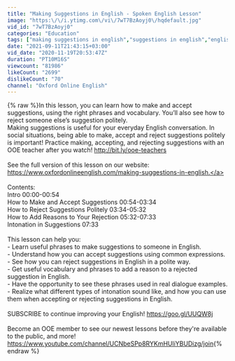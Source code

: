 ```yaml
---
title: "Making Suggestions in English - Spoken English Lesson"
image: "https:\/\/i.ytimg.com\/vi\/7wT7BzAoyj0\/hqdefault.jpg"
vid_id: "7wT7BzAoyj0"
categories: "Education"
tags: ["making suggestions in english","suggestions in english","english suggestions"]
date: "2021-09-11T21:43:15+03:00"
vid_date: "2020-11-19T20:53:47Z"
duration: "PT10M16S"
viewcount: "81986"
likeCount: "2699"
dislikeCount: "70"
channel: "Oxford Online English"
---
```

{% raw %}In this lesson, you can learn how to make and accept suggestions, using the right phrases and vocabulary. You’ll also see how to reject someone else’s suggestion politely.<br />Making suggestions is useful for your everyday English conversation. In social situations, being able to make, accept and reject suggestions politely is important! Practice making, accepting, and rejecting suggestions with an OOE teacher after you watch!  <a rel="nofollow" target="blank" href="http://bit.ly/ooe-teachers">http://bit.ly/ooe-teachers</a><br /><br />See the full version of this lesson on our website: <a rel="nofollow" target="blank" href="https://www.oxfordonlineenglish.com/making-suggestions-in-english.">https://www.oxfordonlineenglish.com/making-suggestions-in-english.</a><br /><br />Contents:<br />Intro 00:00-00:54<br />How to Make and Accept Suggestions 00:54-03:34<br />How to Reject Suggestions Politely 03:34-05:32<br />How to Add Reasons to Your Rejection 05:32-07:33<br />Intonation in Suggestions 07:33<br /><br />This lesson can help you:<br />- Learn useful phrases to make suggestions to someone in English.<br />- Understand how you can accept suggestions using common expressions.<br />- See how you can reject suggestions in English in a polite way.<br />- Get useful vocabulary and phrases to add a reason to a rejected suggestion in English.<br />- Have the opportunity to see these phrases used in real dialogue examples.<br />- Realize what different types of intonation sound like, and how you can use them when accepting or rejecting suggestions in English.<br /><br />SUBSCRIBE to continue improving your English! <a rel="nofollow" target="blank" href="https://goo.gl/UUQW8j">https://goo.gl/UUQW8j</a><br /><br />Become an OOE member to see our newest lessons before they're available to the public, and more! <a rel="nofollow" target="blank" href="https://www.youtube.com/channel/UCNbeSPp8RYKmHUliYBUDizg/join">https://www.youtube.com/channel/UCNbeSPp8RYKmHUliYBUDizg/join</a>{% endraw %}
